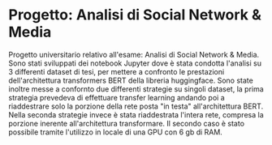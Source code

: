 # Progetto: Analisi di Social Network & Media
Progetto universitario relativo all'esame: Analisi di Social Network & Media. 
Sono stati sviluppati dei notebook Jupyter dove è stata condotta l'analisi su 3 differenti dataset di tesi, per mettere a confronto le prestazioni dell'architettura transformers BERT della libreria huggingface.
Sono state inoltre messe a confornto due differenti strategie su singoli dataset, la prima strategia prevedeva di effettuare transfer learning andando poi a riaddestrare solo la porzione della rete posta "in testa" all'architettura BERT. Nella seconda strategie invece è stata riaddestrata l'intera rete, compresa la porzione inerente all'architettura transformare. Il secondo caso è stato possibile tramite l'utilizzo in locale di una GPU con 6 gb di RAM.
